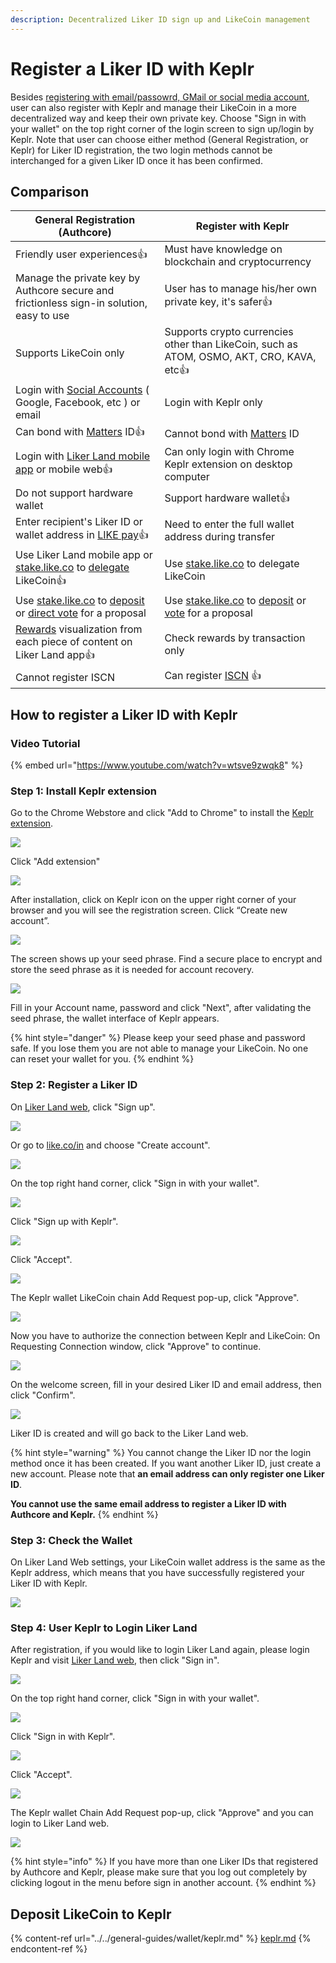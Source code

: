 ```yaml
---
description: Decentralized Liker ID sign up and LikeCoin management
---
```


# Register a Liker ID with Keplr

Besides [registering with email/passowrd, GMail or social media account](register.md), user can also register with Keplr and manage their LikeCoin in a more decentralized way and keep their own private key. Choose "Sign in with your wallet" on the top right corner of the login screen to sign up/login by Keplr.  Note that user can choose either method (General Registration, or Keplr) for Liker ID registration, the two login methods cannot be interchanged for a given Liker ID once it has been confirmed.

## **Comparison**

| **General Registration (Authcore)**                                                                                                                                                          | **Register with Keplr**                                                                                                                                                               |
| -------------------------------------------------------------------------------------------------------------------------------------------------------------------------------------------- | ------------------------------------------------------------------------------------------------------------------------------------------------------------------------------------- |
| Friendly user experiences:thumbsup:                                                                                                                                                          | Must have knowledge on blockchain and cryptocurrency                                                                                                                                  |
| Manage the private key by Authcore secure and frictionless sign-in solution, easy to use                                                                                                     | User has to manage his/her own private key, it's safer:thumbsup:                                                                                                                      |
| Supports LikeCoin only                                                                                                                                                                       | Supports crypto currencies other than LikeCoin, such as ATOM, OSMO, AKT, CRO, KAVA, etc:thumbsup:                                                                                     |
| Login with [Social Accounts](social-media-logins.md) ( Google, Facebook, etc ) or email                                                                                                      | Login with Keplr only                                                                                                                                                                 |
| Can bond with [Matters](https://matters.news) ID:thumbsup:                                                                                                                                   | Cannot bond with [Matters](https://matters.news) ID                                                                                                                                   |
| Login with [Liker Land mobile app](https://liker.land/getapp) or mobile web:thumbsup:                                                                                                        | Can only login with Chrome Keplr extension on desktop computer                                                                                                                        |
| Do not support hardware wallet                                                                                                                                                               | Support hardware wallet:thumbsup:                                                                                                                                                     |
| Enter recipient's Liker ID or wallet address in [LIKE pay](../../general-guides/wallet/like-pay.md):thumbsup:                                                                                | Need to enter the full wallet address during transfer                                                                                                                                 |
| Use Liker Land mobile app or [stake.like.co](https://stake.like.co) to [delegate](../../general-guides/stake/delegation-of-likecoin.md) LikeCoin:thumbsup:                                   | Use [stake.like.co](https://stake.like.co) to delegate LikeCoin                                                                                                                       |
| Use [stake.like.co](https://stake.like.co) to [deposit](../../general-guides/governance/proposal-deposit.md) or [direct vote](../../general-guides/governance/direct-vote.md) for a proposal | Use [stake.like.co](https://stake.like.co) to [deposit](../../general-guides/governance/proposal-deposit.md) or [vote](../../general-guides/governance/direct-vote.md) for a proposal |
| [Rewards](../creatortools/rewards/) visualization from each piece of content on Liker Land app:thumbsup:                                                                                     | Check rewards by transaction only                                                                                                                                                     |
| Cannot register ISCN                                                                                                                                                                         | Can register [ISCN](../../general-guides/decentralized-publishing/app.like.co.md) :thumbsup:                                                                                          |

## **How to register a Liker ID with Keplr**

### **Video Tutorial**

{% embed url="https://www.youtube.com/watch?v=wtsve9zwqk8" %}

### **Step 1: Install Keplr extension**

Go to the Chrome Webstore and click "Add to Chrome" to install the [Keplr extension](https://chrome.google.com/webstore/detail/keplr/dmkamcknogkgcdfhhbddcghachkejeap).

![](../../.gitbook/assets/keplr01.png)

Click "Add extension"&#x20;

![](../../.gitbook/assets/keplr02.png)

After installation, click on Keplr icon on the upper right corner of your browser and you will see the registration screen. Click “Create new account”.

![](../../.gitbook/assets/keplr03.png)

The screen shows up your seed phrase. Find a secure place to encrypt and store the seed phrase as it is needed for account recovery.&#x20;

![](../../.gitbook/assets/keplr04.png)

Fill in your Account name, password and click "Next", after validating the seed phrase, the wallet interface of Keplr appears.

{% hint style="danger" %}
Please keep your seed phase and password safe. If you lose them you are not able to manage your LikeCoin. No one can reset your wallet for you.
{% endhint %}

### Step 2: Register a Liker ID

On [Liker Land web](https://liker.land), click "Sign up".

![](../../.gitbook/assets/keplr-liker-id-00-en.png)

Or go to [like.co/in](https://like.co) and choose "Create account".

![](<../../.gitbook/assets/Keplr Liker ID 000  en.png>)

On the top right hand corner, click "Sign in with your wallet".

![](../../.gitbook/assets/keplr-liker-id-01-en.png)

Click "Sign up with Keplr".

![](../../.gitbook/assets/keplr-liker-id-02-en.png)

Click "Accept".

![](../../.gitbook/assets/keplr-liker-id-03.png)

The Keplr wallet LikeCoin chain Add Request pop-up, click "Approve".

![](<../../.gitbook/assets/Keplr Liker ID 04.png>)

Now you have to authorize the connection between Keplr and LikeCoin: On Requesting Connection window, click "Approve" to continue.

![](<../../.gitbook/assets/Keplr Liker ID 04dot5.png>)

On the welcome screen, fill in your desired Liker ID and email address, then click "Confirm".

![](../../.gitbook/assets/keplr-liker-id-05.png)

Liker ID is created and will go back to the Liker Land web.

{% hint style="warning" %}
You cannot change the Liker ID nor the login method once it has been created.  If you want another Liker ID, just create a new account. Please note that **an email address can only register one Liker ID**.

**You cannot use the same email address to register a Liker ID with Authcore and Keplr.**
{% endhint %}

### Step 3: Check the Wallet

On Liker Land Web settings, your LikeCoin wallet address is the same as the Keplr address, which means that you have successfully registered your Liker ID with Keplr.

![](../../.gitbook/assets/keplr-liker-id-06-en.png)

### Step 4: User Keplr to Login Liker Land

After registration, if you would like to login Liker Land again, please login Keplr and visit [Liker Land web](https://liker.land), then click "Sign in".

![](../../.gitbook/assets/keplr-liker-id-00-en.png)

On the top right hand corner, click "Sign in with your wallet".

![](../../.gitbook/assets/keplr-liker-id-01-en.png)

Click "Sign in with Keplr".

![](<../../.gitbook/assets/Keplr Liker ID 10-en.png>)

Click "Accept".

![](<../../.gitbook/assets/Keplr Liker ID 09-en.png>)

The Keplr wallet Chain Add Request pop-up, click "Approve" and you can login to Liker Land web.

![](<../../.gitbook/assets/Keplr Liker ID 04.png>)

{% hint style="info" %}
If you have more than one Liker IDs that registered by Authcore and Keplr, please make sure that you log out completely by clicking logout in the menu before sign in another account.
{% endhint %}

## Deposit LikeCoin to Keplr

{% content-ref url="../../general-guides/wallet/keplr.md" %}
[keplr.md](../../general-guides/wallet/keplr.md)
{% endcontent-ref %}
